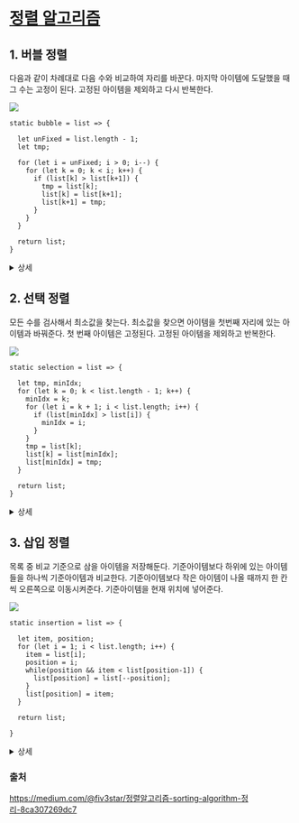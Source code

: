 # [정렬 알고리즘](https://www.acmicpc.net/step/9)

## 1. 버블 정렬
다음과 같이 차례대로 다음 수와 비교하여 자리를 바꾼다. 마지막 아이템에 도달했을 때 그 수는 고정이 된다. 고정된 아이템을 제외하고 다시 반복한다.

![](https://cdn-images-1.medium.com/max/800/1*ZQmdM7My9QIhvxj98hrweg.gif)

```
static bubble = list => {

  let unFixed = list.length - 1;
  let tmp;

  for (let i = unFixed; i > 0; i--) {
    for (let k = 0; k < i; k++) {
      if (list[k] > list[k+1]) {
        tmp = list[k];
        list[k] = list[k+1];
        list[k+1] = tmp;
      }
    }
  }

  return list;
}
```

<details>
<summary>상세</summary>
<p>

```
3 7 4 5 1
```

#### 1번째 loop
* `3` `7` 4 5 1 (3과 7 비교)  
▷ `3 7 4 5 1`  

* 3 `7` `4` 5 1 (7과 4 비교)  
▷ `3 4 7 5 1`  

* 3 4 `7` `5` 1 (7과 5 비교)  
▷ `3 4 5 7 1`  

* 3 4 5 `7` `1` (7과 1 비교)  
▷ `3 4 5 1 7`  

* 고정: `7`

#### 2번째 loop
* `3` `4` 5 1 (3과 4 비교)  
▷ `3 4 5 1 7`  

* 3 `4` `5` 1 (4과 5 비교)  
▷ `3 4 5 1 7`  

* 3 4 `5` `1` (5과 1 비교)  
▷ `3 4 1 5 7`  

* 고정: `5 7`

#### 3번째 loop
* `3` `4` 1 (3과 4 비교)  
▷ `3 4 1 5 7`  

* 3 `4` `1` (4과 1 비교)  
▷ `3 1 4 5 7`  

* 고정: `4 5 7`

#### 4번째 loop
* 3 1 (3과 1 비교)  
▷ `1 3 4 5 7`  

* 결과  
`1 3 4 5 7`

</p>
</details>



## 2. 선택 정렬
모든 수를 검사해서 최소값을 찾는다. 최소값을 찾으면 아이템을 첫번째 자리에 있는 아이템과 바꿔준다.
첫 번째 아이템은 고정된다. 고정된 아이템을 제외하고 반복한다.

![](https://cdn-images-1.medium.com/max/800/1*to7gYwi5_bkZhx-1kSB0Lg.gif)

```
static selection = list => {

  let tmp, minIdx;
  for (let k = 0; k < list.length - 1; k++) {
    minIdx = k;
    for (let i = k + 1; i < list.length; i++) {
      if (list[minIdx] > list[i]) {
        minIdx = i;
      }
    }
    tmp = list[k];
    list[k] = list[minIdx];
    list[minIdx] = tmp;
  }

  return list;
}
```

<details>
<summary>상세</summary>
<p>

```
3 7 4 5 1
```

#### 1번째 loop
* 3 7 4 5 `1` (최소값: 1)  
`1 7 4 5 3`  

* 고정: `1` 7 4 5 3

#### 2번째 loop
* 7 4 5 `3` (최소값: 3)  
`1 3 4 5 7`  

* 고정: `1 3` 4 5 7

#### 3번째 loop
* `4` 5 7 (최소값: 4)  
`1 3 4 5 7`  

* 고정: `1 3 4` 5 7

#### 4번째 loop
* `5` 7 (최소값: 5)  
`1 3 4 5 7`  

* 결과  
`1 3 4 5 7`

</p>
</details>

## 3. 삽입 정렬
목록 중 비교 기준으로 삼을 아이템을 저장해둔다. 기준아이템보다 하위에 있는 아이템들을 하나씩 기준아이템과 비교한다.
기준아이템보다 작은 아이템이 나올 때까지 한 칸씩 오른쪽으로 이동시켜준다. 기준아이템을 현재 위치에 넣어준다.

![](https://cdn-images-1.medium.com/max/800/1*IK3Q4NBRLthllMINV3OxpQ.gif)

```
static insertion = list => {

  let item, position;
  for (let i = 1; i < list.length; i++) {
    item = list[i];
    position = i;
    while(position && item < list[position-1]) {
      list[position] = list[--position];
    }
    list[position] = item;
  }

  return list;

}
```

<details>
<summary>상세</summary>
<p>

```
3 7 4 5 1
```

#### 1번째 loop
기준 아이템: 3 `7` 4 5 1 


* 3과 `7` 비교  
▷ `3 _ 4 5 1`  
(변동사항이 없기 때문에 현재 위치에 `7`을 넣어준다.)  

* 결과  
`3 7 4 5 1`

#### 2번째 loop
기준 아이템: 3 7 `4` 5 1  

* 7와 `4` 비교  
▷ `3 _ 7 5 1`  

* 3과 `4` 비교    
▷ `3 _ 7 5 1`  
(변동사항이 없기 때문에 현재 위치에 `4`을 넣어준다.)

* 결과  
`3 4 7 5 1`

#### 3번째 loop
기준 아이템: 3 4 7 `5` 1  

* 7과 `5` 비교  
▷ `3 4 _ 7 1`  

* 4와 `5` 비교  
▷ `3 4 _ 7 1`  
(변동사항이 없기 때문에 현재 위치에 `5`을 넣어준다.)  

* 결과  
`3 4 5 7 1`

#### 4번째 loop
기준 아이템: 3 4 5 7 `1`  

* 7과 `1` 비교  
▷ `3 4 5 _ 7`  

* 5와 `1` 비교  
▷ `3 4 _ 5 7`  

* 4와 `1` 비교  
▷ `3 _ 4 5 7`  

* 3와 `1` 비교   
▷ `_ 3 4 5 7`  
(더 이상 비교할 아이템 없기 때문에 현재 위치에 `1`을 넣어준다.)

* 결과  
`1 3 4 5 7`

</p>
</details>

### 출처  
https://medium.com/@fiv3star/정렬알고리즘-sorting-algorithm-정리-8ca307269dc7
